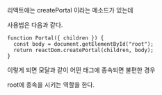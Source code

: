 리액트에는 createPortal 이라는 메소드가 있는데

사용법은 다음과 같다.

```
function Portal({ children }) {
  const body = document.getElementById("root");
  return reactDom.createPortal(children, body);
}
```

이렇게 되면 모달과 같이 어떤 태그에 종속되면 불편한 경우

root에 종속을 시키는 역할을 한다.
